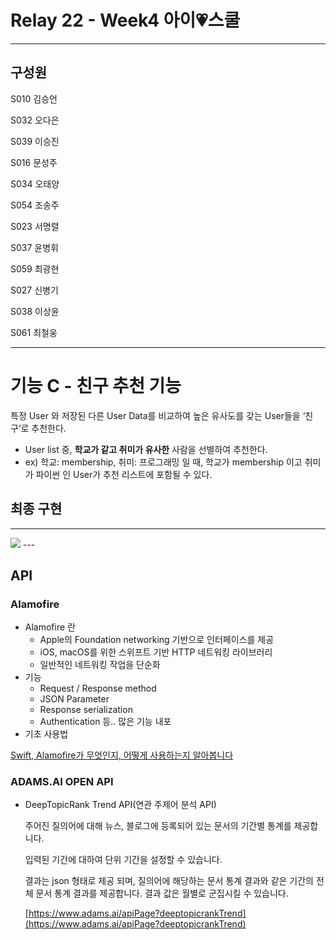 # Relay 22 - Week4 아이💗스쿨

---

## 구성원

S010 김승언

S032 오다은

S039 이승진

S016 문성주

S034 오태양

S054 조송주

S023 서명렬

S037 윤병휘

S059 최광현

S027 신병기

S038 이상윤

S061 최철웅

---

# 기능 C - 친구 추천 기능

특정 User 와 저장된 다른 User Data를 비교하여 높은 유사도를 갖는 User들을 ‘친구’로 추천한다.

- User list 중, **학교가 같고 취미가 유사한** 사람을 선별하여 추천한다.
- ex) 학교: membership, 취미: 프로그래밍 일 때,  학교가 membership 이고 취미가 파이썬 인 User가 추천 리스트에 포함될 수 있다.

## 최종 구현

---

<img src=“https://user-images.githubusercontent.com/62557093/90868994-93c4b180-e3d2-11ea-9911-3ecc4ac44172.gif” width=“50%” />
---

## API

### **Alamofire**

- Alamofire 란
    - Apple의 Foundation networking 기반으로 인터페이스를 제공
    - iOS, macOS를 위한 스위프트 기반 HTTP 네트워킹 라이브러리
    - 일반적인 네트워킹 작업을 단순화
- 기능
    - Request / Response method
    - JSON Parameter
    - Response serialization
    - Authentication 등.. 많은 기능 내포
- 기초 사용법

[Swift, Alamofire가 무엇인지, 어떻게 사용하는지 알아봅니다](https://devmjun.github.io/archive/Alamofire)

### **ADAMS.AI OPEN API**

- DeepTopicRank Trend API(연관 주제어 분석 API)

    주어진 질의어에 대해 뉴스, 블로그에 등록되어 있는 문서의 기간별 통계를 제공합니다.

    입력된 기간에 대하여 단위 기간을 설정할 수 있습니다.

    결과는 json 형태로 제공 되며, 질의어에 해당하는 문서 통계 결과와 같은 기간의 전체 문서 통계 결과를 제공합니다. 결과 값은 월별로 군집시킬 수 있습니다.

    [https://www.adams.ai/apiPage?deeptopicrankTrend](https://www.adams.ai/apiPage?deeptopicrankTrend)
